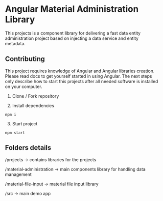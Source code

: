 # Angular Material Administration Library

This projects is a component library for delivering a fast data entity administration project based on injecting a data service and entity metadata.


## Contributing

This project requires knowledge of Angular and Angular libraries creation. Please read docs to get yourself started in using Angular. The next steps only describe how to start this projects after all needed software is installed on your computer.

1. Clone / Fork repository

2. Install dependencies

  `npm i`

3. Start project

  `npm start`


## Folders details

/projects   -> contains libraries for the projects

  /material-administration  -> main components library for handling data management

  /material-file-input      -> material file input library

/src  -> main demo app
